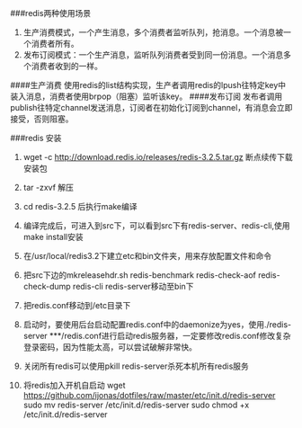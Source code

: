 ###redis两种使用场景  
1. 生产消费模式，一个产生消息，多个消费者监听队列，抢消息。一个消息被一个消费者所有。
2. 发布订阅模式：一个生产消息，监听队列消费者受到同一份消息。一个消息多个消费者收到的一样。

####生产消费
 使用redis的list结构实现，生产者调用redis的lpush往特定key中装入消息，消费者使用brpop（阻塞）监听该key。
####发布订阅
发布者调用publish往特定channel发送消息，订阅者在初始化订阅到channel，有消息会立即接受，否则阻塞。

###redis 安装
1. wget -c http://download.redis.io/releases/redis-3.2.5.tar.gz 断点续传下载安装包
2. tar -zxvf 解压
3. cd redis-3.2.5 后执行make编译
4. 编译完成后，可进入到src下，可以看到src下有redis-server、redis-cli,使用make install安装
5. 在/usr/local/redis3.2下建立etc和bin文件夹，用来存放配置文件和命令
6. 把src下边的mkreleasehdr.sh redis-benchmark redis-check-aof redis-check-dump redis-cli redis-server移动至bin下
7. 把redis.conf移动到/etc目录下
8. 启动时，要使用后台启动配置redis.conf中的daemonize为yes，使用./redis-server ***/redis.conf进行启动redis服务器，一定要修改redis.conf修改复杂登录密码，因为性能太高，可以尝试破解非常快。
9. 关闭所有redis可以使用pkill redis-server杀死本机所有redis服务

10. 将redis加入开机自启动 wget https://github.com/ijonas/dotfiles/raw/master/etc/init.d/redis-server
    sudo mv redis-server /etc/init.d/redis-server
    sudo chmod +x /etc/init.d/redis-server
